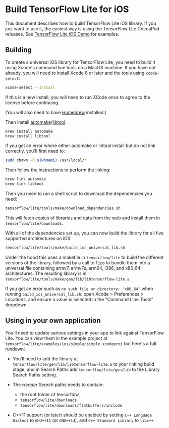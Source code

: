 
# Build TensorFlow Lite for iOS

This document describes how to build TensorFlow Lite iOS library. If you just
want to use it, the easiest way is using the TensorFlow Lite CocoaPod releases.
See [TensorFlow Lite iOS Demo](ios.md) for examples.


## Building

To create a universal iOS library for TensorFlow Lite, you need to build it
using Xcode's command line tools on a MacOS machine. If you have not already,
you will need to install Xcode 8 or later and the tools using `xcode-select`:

```bash
xcode-select --install
```

If this is a new install, you will need to run XCode once to agree to the
license before continuing.

(You will also need to have [Homebrew](http://brew.sh/) installed.)

Then install
[automake](https://en.wikipedia.org/wiki/Automake)/[libtool](https://en.wikipedia.org/wiki/GNU_Libtool):

```bash
brew install automake
brew install libtool
```
If you get an error where either automake or libtool install but do not link correctly, you'll first need to:
```bash
sudo chown -R $(whoami) /usr/local/*
```
Then follow the instructions to perform the linking:
```bash
brew link automake
brew link libtool
```

Then you need to run a shell script to download the dependencies you need:

```bash
tensorflow/lite/tools/make/download_dependencies.sh
```

This will fetch copies of libraries and data from the web and install them in
`tensorflow/lite/downloads`.

With all of the dependencies set up, you can now build the library for all five
supported architectures on iOS:

```bash
tensorflow/lite/tools/make/build_ios_universal_lib.sh
```

Under the hood this uses a makefile in `tensorflow/lite` to build the
different versions of the library, followed by a call to `lipo` to bundle them
into a universal file containing armv7, armv7s, arm64, i386, and x86_64
architectures. The resulting library is in
`tensorflow/lite/tools/make/gen/lib/libtensorflow-lite.a`.

If you get an error such as `no such file or directory: 'x86_64'` when running 
`build_ios_universal_lib.sh`: open Xcode > Preferences > Locations, and ensure 
a value is selected in the "Command Line Tools" dropdown.

## Using in your own application

You'll need to update various settings in your app to link against TensorFlow
Lite. You can view them in the example project at
`tensorflow/lite/examples/ios/simple/simple.xcodeproj` but here's a full
rundown:

-   You'll need to add the library at
    `tensorflow/lite/gen/lib/libtensorflow-lite.a` to your linking build
    stage, and in Search Paths add `tensorflow/lite/gen/lib` to the
    Library Search Paths setting.

-   The _Header Search_ paths needs to contain:

    -   the root folder of tensorflow,
    -   `tensorflow/lite/downloads`
    -   `tensorflow/lite/downloads/flatbuffers/include`

-   C++11 support (or later) should be enabled by setting `C++ Language Dialect`
    to `GNU++11` (or `GNU++14`), and `C++ Standard Library` to `libc++`.
